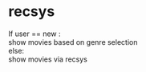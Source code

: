 # recsys

If user == new :<br />
  show movies based on genre selection<br />
else:<br />
  show movies via recsys<br />
